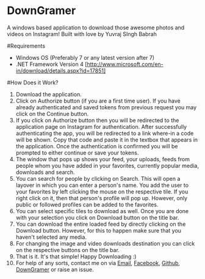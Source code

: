 # DownGramer
A windows based application to download those awesome photos and videos on Instagram! Built with love by Yuvraj SIngh Babrah

#Requirements
* Windows OS (Preferably 7 or any latest version after 7)
* .NET Framework Version 4 [http://www.microsoft.com/en-in/download/details.aspx?id=17851]

#How Does it Work?
1. Download the application.
2. Click on Authorize button (if you are a first time user). If you have already authenticated and saved tokens from previous request you may click on the Continue button.
3. If you click on Authorize button then you will be redirected to the application page on Instagram for authentication. After successfully authenticating the app, you will be redirected to a link where-in a code will be shown. Copy that code and paste it in the textbox that appears in the application. Once the authentication is confirmed you will be prompted to either continue or save your tokens.
4. The window that pops up shows your feed, your uploads, feeds from people whom you have added in your favorites, currently popular media, downloads and search.
5. You can search for people by clicking on Search. This will open a layover in which you can enter a person's name. You add the user to your favorites by left clicking the mouse on the respective tile. If you right click on it, then that person's profile will pop up. However, only public or followed profiles can be added to the favorites.
6. You can select specific tiles to download as well. Once you are done with your selection you click on Download button on the title bar.
7. You can download the entire loaded feed by directly clicking on the Download button. However, for this to happen make sure that you haven't selected any media.
8. For changing the image and video downloads destination you can click on the respective buttons on the title bar.
9. That is it. It's that simple! Happy Downloading :)
10. For help of any sorts, contact me on via [Email](mailto:yuvrajbabrah@live.com), [Facebook](https://facebook.com/yuvraj.babrah), [Github](https://github.com/yuvrajb), [DownGramer](http://downgramer.netai.net/#footer) or raise an issue.
